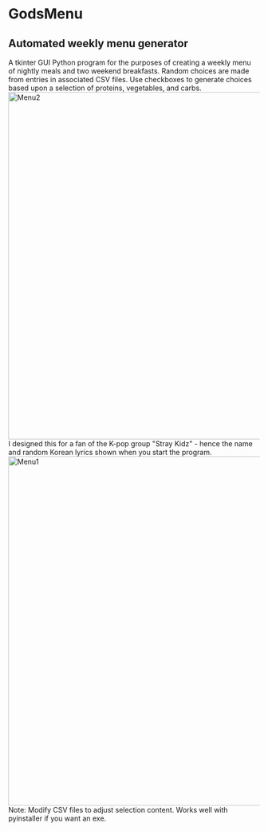 # GodsMenu
## Automated weekly menu generator
A tkinter GUI Python program for the purposes of creating a weekly menu of nightly meals and two weekend breakfasts. Random choices are made from entries in associated CSV files. Use checkboxes to generate choices based upon a selection of proteins, vegetables, and carbs.
<img width="696" alt="Menu2" src="https://github.com/4161726f6e/GodsMenu/assets/8988876/c93f8297-167f-4df2-b8eb-1ee622d42d83">
I designed this for a fan of the K-pop group "Stray Kidz" - hence the name and random Korean lyrics shown when you start the program.
<img width="700" alt="Menu1" src="https://github.com/4161726f6e/GodsMenu/assets/8988876/3d60ae6a-ecd9-4703-bbd6-d97ba0fdc5d6">
Note: Modify CSV files to adjust selection content. Works well with pyinstaller if you want an exe.
